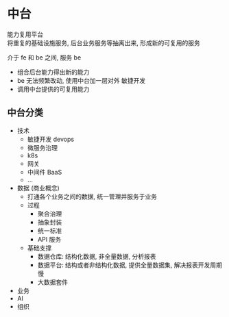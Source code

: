 # 中台

能力复用平台  
将重复的基础设施服务, 后台业务服务等抽离出来, 形成新的可复用的服务  

介于 fe 和 be 之间, 服务 be

- 组合后台能力得出新的能力
- be 无法频繁改动, 使用中台加一层对外 敏捷开发
- 调用中台提供的可复用能力

## 中台分类

- 技术
  - 敏捷开发 devops
  - 微服务治理
  - k8s
  - 网关
  - 中间件 BaaS
  - ...
- 数据 (商业概念)
  - 打通各个业务之间的数据, 统一管理并服务于业务
  - 过程
    - 聚合治理
    - 抽象封装
    - 统一标准
    - API 服务
  - 基础支撑
    - 数据仓库: 结构化数据, 非全量数据, 分析报表
    - 数据平台: 结构或者非结构化数据, 提供全量数据集, 解决报表开发周期慢
    - 大数据套件
- 业务
- AI
- 组织